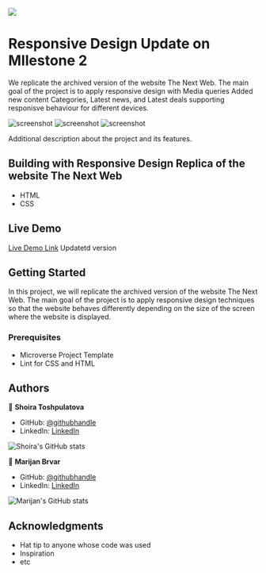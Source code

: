 ![](https://img.shields.io/badge/Microverse-blueviolet)

# Responsive Design Update on MIlestone 2

We replicate the archived version of the website The Next Web. The main goal of the project is to apply responsive design with Media queries
Added new content Categories, Latest news, and Latest deals supporting responisve behaviour for different devices.

![screenshot](./SmallScreen.png)
![screenshot](./MediumScreen.png)
![screenshot](./Largescreen.png)

Additional description about the project and its features.

## Building with Responsive Design Replica of the website The Next Web

- HTML
- CSS

## Live Demo

[Live Demo Link](https://marijanbrvar.github.io/TheNewWebClone/) Updatetd version

## Getting Started

In this project, we will replicate the archived version of the website The Next Web. The main goal of the project is to apply responsive design techniques so that the website behaves differently depending on the size of the screen where the website is displayed.

### Prerequisites
- Microverse Project Template
- Lint for CSS and HTML

## Authors

👤 **Shoira Toshpulatova**

- GitHub: [@githubhandle](https://github.com/shoirata)
- LinkedIn: [LinkedIn](https://linkedin.com/linkedinhandle)

![Shoira's GitHub stats](https://github-readme-stats.vercel.app/api?username=shoirata&count_private=true)

👤 **Marijan Brvar**

- GitHub: [@githubhandle](https://github.com/marijanbrvar)
- LinkedIn: [LinkedIn](https://linkedin.com/in/mbrvar)

![Marijan's GitHub stats](https://github-readme-stats.vercel.app/api?username=marijanbrvar&count_private=true)


## Acknowledgments

- Hat tip to anyone whose code was used
- Inspiration
- etc
<!-- 
## 📝 License

This project is [MIT](lic.url) licensed. -->
